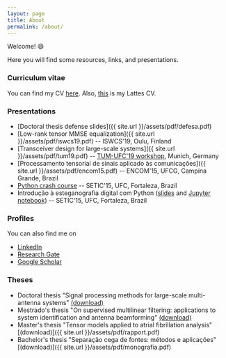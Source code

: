 ```yaml
---
layout: page
title: About
permalink: /about/
---
```


Welcome! 😄

Here you will find some resources, links, and presentations.

### Curriculum vitae

You can find my CV [here](https://github.com/lnribeiro/cv/blob/master/cv.pdf). Also, [this](http://buscatextual.cnpq.br/buscatextual/visualizacv.do?id=K4472660Y7) is my Lattes CV.

### Presentations

* [Doctoral thesis defense slides]({{ site.url }}/assets/pdf/defesa.pdf)
* [Low-rank tensor MMSE equalization]({{ site.url }}/assets/pdf/iswcs19.pdf) -- ISWCS'19, Oulu, Finland
* [Transceiver design for large-scale systems]({{ site.url }}/assets/pdf/tum19.pdf) -- [TUM-UFC'19 workshop](http://www.msv.ei.tum.de/workshop-tum-ufc/), Munich, Germany
* [Processamento tensorial de sinais aplicado às comunicações]({{ site.url }}/assets/pdf/encom15.pdf) -- ENCOM'15, UFCG, Campina Grande, Brazil
* [Python crash course](https://github.com/lnribeiro/setic2015/blob/master/intropython.ipynb) -- SETIC'15, UFC, Fortaleza, Brazil
* Introdução à esteganografia digital com Python ([slides](https://github.com/lnribeiro/setic2015/blob/master/Introdu%C3%A7%C3%A3o%20%C3%A0%20Esteganografia%20Digital%20com%20Python.pdf) and [Jupyter notebook](https://github.com/lnribeiro/setic2015/blob/master/esteganografia.ipynb)) -- SETIC'15, UFC, Fortaleza, Brazil

### Profiles

You can also find me on 

* [LinkedIn](https://www.linkedin.com/in/lucas-nogueira-ribeiro-009a0a169)
* [Research Gate](https://www.researchgate.net/profile/Lucas_Ribeiro3)
* [Google Scholar](https://scholar.google.com.br/citations?user=STk6opQAAAAJ)

### Theses

* Doctoral thesis "Signal processing methods for large-scale multi-antenna systems" [(download)](http://repositorio.ufc.br/bitstream/riufc/47501/3/2019_tese_lnribeiro.pdf)
* Mestrado's thesis "On supervised multilinear filtering: applications to system identification and antenna beamforming"  [(download)](http://www.repositorio.ufc.br/bitstream/riufc/16516/1/2016_dis_lnribeiro.pdf)
* Master's thesis "Tensor models applied to atrial fibrillation analysis"  [(download)]({{ site.url }}/assets/pdf/rapport.pdf)
* Bachelor's thesis "Separação cega de fontes: métodos e aplicações" [(download)]({{ site.url }}/assets/pdf/monografia.pdf)
